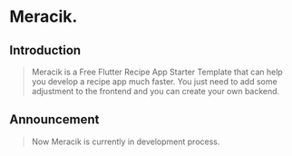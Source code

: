 # Meracik.

## Introduction

> Meracik is a Free Flutter Recipe App Starter Template that can help you develop a recipe app much faster. You just need to add some adjustment to the frontend and you can create your own backend.

## Announcement
> Now Meracik is currently in development process.